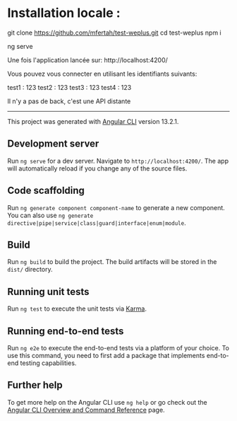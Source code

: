 
# Installation locale :

git clone https://github.com/mfertah/test-weplus.git
cd test-weplus
npm i

ng serve

Une fois l'application lancée sur: http://localhost:4200/

Vous pouvez vous connecter en utilisant les identifiants suivants:

test1 : 123
test2 : 123
test3 : 123
test4 : 123

Il n'y a pas de back, c'est une API distante 

------

This project was generated with [Angular CLI](https://github.com/angular/angular-cli) version 13.2.1.

## Development server

Run `ng serve` for a dev server. Navigate to `http://localhost:4200/`. The app will automatically reload if you change any of the source files.

## Code scaffolding

Run `ng generate component component-name` to generate a new component. You can also use `ng generate directive|pipe|service|class|guard|interface|enum|module`.

## Build

Run `ng build` to build the project. The build artifacts will be stored in the `dist/` directory.

## Running unit tests

Run `ng test` to execute the unit tests via [Karma](https://karma-runner.github.io).

## Running end-to-end tests

Run `ng e2e` to execute the end-to-end tests via a platform of your choice. To use this command, you need to first add a package that implements end-to-end testing capabilities.

## Further help

To get more help on the Angular CLI use `ng help` or go check out the [Angular CLI Overview and Command Reference](https://angular.io/cli) page.
